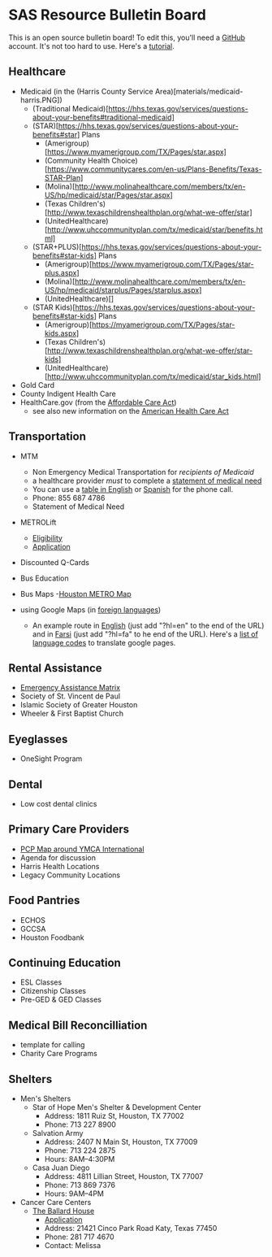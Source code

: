 # SAS Resource Bulletin Board

This is an open source bulletin board! To edit this, you'll need a [GitHub](https://github.com/) account. It's not too hard to use. Here's a [tutorial](https://guides.github.com/activities/hello##world/).
	
## Healthcare
- Medicaid (in the (Harris County Service Area)[materials/medicaid-harris.PNG])
	- (Traditional Medicaid)[https://hhs.texas.gov/services/questions-about-your-benefits#traditional-medicaid]
	- (STAR)[https://hhs.texas.gov/services/questions-about-your-benefits#star] Plans
		- (Amerigroup)[https://www.myamerigroup.com/TX/Pages/star.aspx]
		- (Community Health Choice)[https://www.communitycares.com/en-us/Plans-Benefits/Texas-STAR-Plan]
		- (Molina)[http://www.molinahealthcare.com/members/tx/en-US/hp/medicaid/star/Pages/star.aspx]
		- (Texas Children's)[http://www.texaschildrenshealthplan.org/what-we-offer/star]
		- (UnitedHealthcare)[http://www.uhccommunityplan.com/tx/medicaid/star/benefits.html]
	- (STAR+PLUS)[https://hhs.texas.gov/services/questions-about-your-benefits#star-kids] Plans
		- (Amerigroup)[https://www.myamerigroup.com/TX/Pages/star-plus.aspx]
		- (Molina)[http://www.molinahealthcare.com/members/tx/en-US/hp/medicaid/starplus/Pages/starplus.aspx]
		- (UnitedHealthcare)[]
	- (STAR Kids)[https://hhs.texas.gov/services/questions-about-your-benefits#star-kids] Plans
		- (Amerigroup)[https://myamerigroup.com/TX/Pages/star-kids.aspx]
		- (Texas Children's)[http://www.texaschildrenshealthplan.org/what-we-offer/star-kids]
		- (UnitedHealthcare)[http://www.uhccommunityplan.com/tx/medicaid/star_kids.html]
- Gold Card
- County Indigent Health Care
- HealthCare.gov (from the [Affordable Care Act](https://www.healthcare.gov/glossary/affordable-care-act/))
	- see also new information on the [American Health Care Act](https://en.wikipedia.org/wiki/American_Health_Care_Act_of_2017#Comparison_between_ACA_and_AHCA)

## Transportation
- MTM
	- Non Emergency Medical Transportation for *recipients of Medicaid*
	- a healthcare provider *must* to complete a [statement of medical need](materials/statement-of-medical-need.pdf)
	- You can use a [table in English](materials/calling-a-taxi-cheat-sheet.xlsx) or [Spanish](https://github.com/ColtonGrainger/ymca-resources/blob/master/materials/calling-a-taxi-cheat-sheet-spanish.xlsx) for the phone call.
	- Phone: 855 687 4786
	- Statement of Medical Need

- METROLift
	- [Eligibility](http://www.ridemetro.org/Pages/MLEligibility.aspx)
	- [Application](https://www.ridemetro.org/MetroPDFs/News/Application-for-METROLift-Service.pdf)
- Discounted Q-Cards
- Bus Education
- Bus Maps
	-[Houston METRO Map](https://www.ridemetro.org/MetroPDFs/NBN/New-METRO-System-Map.pdf)
- using Google Maps (in [foreign languages](https://sites.google.com/site/tomihasa/google-language-codes))
	- An example route in [English](https://www.google.com/maps/dir/YMCA+International+Services+%D8%A7%D9%84%D9%85%D9%86%D8%B8%D9%85%D9%87,+6300+Westpark+Dr+%23600,+Houston,+TX+77057%E2%80%AD/Houston+Social+Security+Office,+10703+Stancliff+Rd,+Houston,+TX+77099/@29.7029048,-95.5670929,13z/data=!4m13!4m12!1m5!1m1!1s0x8640c3ca88e98717:0x9f59b67ffa8ce40b!2m2!1d-95.4956358!2d29.7237297!1m5!1m1!1s0x8640e7e4f226fcd9:0x90ae5ae08d489800!2m2!1d-95.5686086!2d29.6583674?hl=en) (just add "?hl=en" to the end of the URL) and in [Farsi](https://www.google.com/maps/dir/YMCA+International+Services+%D8%A7%D9%84%D9%85%D9%86%D8%B8%D9%85%D9%87,+6300+Westpark+Dr+%23600,+Houston,+TX+77057%E2%80%AD%E2%80%AD/Houston+Social+Security+Office,+10703+Stancliff+Rd,+Houston,+TX+77099/@29.7029048,-95.5670929,13z/data=!4m13!4m12!1m5!1m1!1s0x8640c3ca88e98717:0x9f59b67ffa8ce40b!2m2!1d-95.4956358!2d29.7237297!1m5!1m1!1s0x8640e7e4f226fcd9:0x90ae5ae08d489800!2m2!1d-95.5686086!2d29.6583674?hl=fa) (just add "?hl=fa" to he end of the URL). Here's a [list of language codes](https://sites.google.com/site/tomihasa/google-language-codes) to translate google pages.

## Rental Assistance
- [Emergency Assistance Matrix](https://github.com/ColtonGrainger/ymca-resources/blob/master/materials/emergency-assistance.xlsx)
- Society of St. Vincent de Paul
- Islamic Society of Greater Houston
- Wheeler & First Baptist Church

## Eyeglasses
- OneSight Program

## Dental 
- Low cost dental clinics

## Primary Care Providers
- [PCP Map around YMCA International](https://drive.google.com/open?id=1kk9yn6-4nifHLIf2tGYbW_7PiYo&usp=sharing)
- Agenda for discussion
- Harris Health Locations
- Legacy Community Locations

## Food Pantries
- ECHOS
- GCCSA
- Houston Foodbank

## Continuing Education
- ESL Classes
- Citizenship Classes
- Pre-GED & GED Classes

## Medical Bill Reconcilliation
- template for calling
- Charity Care Programs

## Shelters
- Men's Shelters
	- Star of Hope Men's Shelter & Development Center
		- Address: 1811 Ruiz St, Houston, TX 77002
		- Phone: 713 227 8900
	- Salvation Army
		- Address: 2407 N Main St, Houston, TX 77009
		- Phone: 713 224 2875
		- Hours: 8AM–4:30PM
	- Casa Juan Diego
		- Address: 4811 Lillian Street, Houston, TX 77007
		- Phone: 713 869 7376
		- Hours: 9AM–4PM
- Cancer Care Centers
	- [The Ballard House](https://www.theballardhouse.org/)
		- [Application](https://www.theballardhouse.org/staying-with-us/apply-for-housing/)
		- Address: 21421 Cinco Park Road Katy, Texas 77450
		- Phone: 281 717 4670 
		- Contact: Melissa
